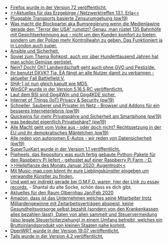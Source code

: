 * [Firefox wurde in der Version 72 veröffentlicht.](http://www.phoronix.com/scan.php?page=news_item&px=Firefox-72-Available)
* [>>Aktuelles für das Erzgebirge / Netzwerktreffen 13.1. Erla<<](https://bio-erzgebirge.de/wp/?p=19701)
* [Pluggable Transports basierte Zensurumgehung (pw19)](https://cdn.media.ccc.de/events/privacyweek/2019/h264-hd/pw19-255-deu-Pluggable_Transports_basierte_Zensurumgehung_hd.mp4)
* [Was macht die Blockpartei aka Bumsregierung wenn die Medienlawine gerade den "Terror der USA" rumotzt? Genau, man rüstet 135 Bahnhöfe mit Gesichtserkennung aus - nicht um den Kunden komfort zu bieten, sondern um der Polizei mehr Kontrollwahn zu geben. Das Funktioniert ja in London auch super.](https://tuxproject.de/blog/2020/01/collapse-under-the-empire-beyond-us-gesichtserkennung-fuer-die-bahn/)
* [Ansible und Sicherheit.](https://opensource.com/article/20/1/ansible-news-edition-six)
* [Soviel zum Thema Rohkost, auch vor über Hunderttausend Jahren hat man schön Gemüse geröstet.](https://netzfrauen.org/2020/01/06/vegan-2/)
* [Nein? Doch! Oh? Landwirdschaft geht auch ohne GVO und Pestizide.](https://netzfrauen.org/2020/01/08/garten-4/)
* [Ihr benutzt DXVK? Tja, EA fängt an alle Nutzer damit zu verbannen - aktueller Fall Battlefield V.](https://forums.lutris.net/t/ea-banning-dxvk-on-battlefield-v/7810/#)
* [SHA-1 ist nun gleich kaputt wie MD5.](https://sha-mbles.github.io/)
* [WinSCP wurde in der Version 5.16.5 RC veröffentlicht.](https://www.planet3dnow.de/cms/53775-winscp-5-16-5-rc/)
* [Laut dem BSI sind Gpg4Win und Gpg4KDE sicher.](https://www.pro-linux.de/news/1/27703/bsi-gpg4win-und-gpg4kde-sind-sicher.html)
* [Internet of Things (IoT) Privacy & Security (pw19)](https://cdn.media.ccc.de/events/privacyweek/2019/h264-hd/pw19-251-eng-Internet_of_Things_IoT_Privacy_Security_hd.mp4)
* [Schneller, Sauberer und Privater im Netz - Browser und Addons für ein besseres Interneterlebnis (pw19)](https://cdn.media.ccc.de/events/privacyweek/2019/h264-hd/pw19-273-eng-Schneller_Sauberer_und_Privater_im_Netz_-_Browser_und_Addons_fuer_ein_besseres_Interneterlebnis_hd.mp4)
* [Quickwins für mehr Privatspähre und Sicherheit am Smartphone (pw19)](https://cdn.media.ccc.de/events/privacyweek/2019/h264-hd/pw19-324-deu-Quickwins_fuer_mehr_Privatspaehre_und_Sicherheit_am_Smartphone_hd.mp4)
* [was bedeutet eigentlich Privatsphäre? (pw19)](https://cdn.media.ccc.de/events/privacyweek/2019/h264-hd/pw19-228-deu-was_bedeutet_eigentlich_Privatsphaere.mp4)
* [Alle Macht geht vom Volke aus - oder doch nicht? Rechtssetzung in der EU und ihr demokratisches Mäntelchen (pw19)](https://cdn.media.ccc.de/events/privacyweek/2019/h264-hd/pw19-259-deu-Alle_Macht_geht_vom_Volke_aus_-_oder_doch_nicht_Rechtssetzung_in_der_EU_und_ihr_demokratisches_Maentelchen_hd.mp4)
* [Alle reden von autonomen E-Autos - wir reden von Datensicherheit (pw19)](https://cdn.media.ccc.de/events/privacyweek/2019/h264-hd/pw19-225-deu-Alle_reden_von_autonomen_E-Autos_-_wir_reden_von_Datensicherheit_hd.mp4)
* [SuperTuxKart wurde in der Version 1.1 veröffentlicht.](https://www.pro-linux.de/news/1/27701/supertuxkart-11-ver%C3%B6ffentlicht.html)
* [Piwheels, das Repository was euch fertig gebaute Python-Pakete für den Raspberry Pi liefert - gehostet auf einer Raspberry Pi Farm :-D.](https://opensource.com/article/20/1/piwheels)
* [>>Heilpflanze des Monats Januar 2020: Augentrost<<](https://bio-erzgebirge.de/wp/?p=19724)
* [Mit Music-map.com könnt ihr eure Lieblingskünstler eingeben um verwandte Künstler zu finden.](https://www.music-map.com/omfo.html)
* [Und weil wir indirekt gerade bei O.M.F.O. waren, hier der Link zu essay records.](http://essayrecordings.com/essay_vivadiaspora.htm) - Shantal du alte Socke, schön dass es dich gibt.
* [Aktuelles für den Raum Olbernhau Jan/Feb 2020](https://bio-erzgebirge.de/wp/?p=19739)
* [Amazon, dass ist das Unternehmen welches seine Mitarbeiter trotz Milliardengewinne mit Zeitarbeitsverträgen abspeist, keine Gesundheitsvorsorge selbst bezahlt (sondern von den Krankenkassen alles bezahlen lässt), Daten von allen sammelt und Steuervermeidung (also legale Steuerhinterziehung) in einem Umfang betreibt, welches ein Bruttoinlandsprodukt von kleinen Staaten nahe kommt.](https://www.kuketz-blog.de/tschuess-amazon/)
* [OpenWRT wurde in der Version 19.07 veröffentlicht.](http://www.phoronix.com/scan.php?page=news_item&px=OpenWrt-19.07-Released)
* [Tails wurde in der Version 4.2 veröffentlicht.](https://www.pro-linux.de/news/1/27707/tails-42-verbessert-das-automatische-update.html)

